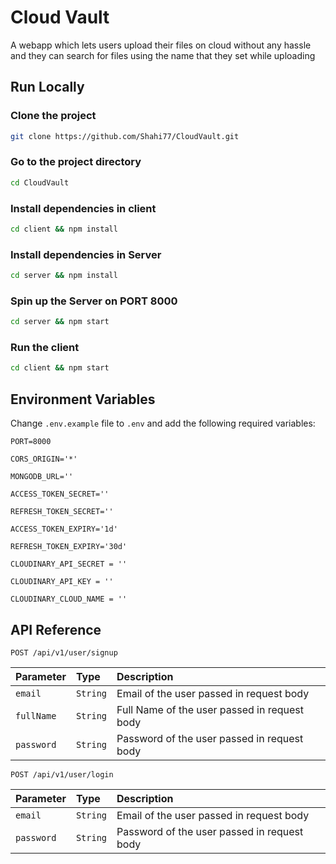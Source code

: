 # Cloud Vault

A webapp which lets users upload their files on cloud without any hassle and they can search for files using the name that they set while uploading

## Run Locally

### Clone the project

```bash
git clone https://github.com/Shahi77/CloudVault.git
```

### Go to the project directory

```bash
cd CloudVault
```

### Install dependencies in client

```bash
cd client && npm install
```

### Install dependencies in Server

```bash
cd server && npm install
```

### Spin up the Server on PORT 8000

```bash
cd server && npm start
```

### Run the client

```bash
cd client && npm start
```

## Environment Variables

Change `.env.example` file to `.env` and add the following required variables:

`PORT=8000`

`CORS_ORIGIN='*'`

`MONGODB_URL=''`

`ACCESS_TOKEN_SECRET=''`

`REFRESH_TOKEN_SECRET=''`

`ACCESS_TOKEN_EXPIRY='1d'`

`REFRESH_TOKEN_EXPIRY='30d'`

`CLOUDINARY_API_SECRET = ''`

`CLOUDINARY_API_KEY = ''`

`CLOUDINARY_CLOUD_NAME = ''`

## API Reference

```http
POST /api/v1/user/signup
```

| Parameter  | Type     | Description                                  |
| :--------- | :------- | :------------------------------------------- |
| `email`    | `String` | Email of the user passed in request body     |
| `fullName` | `String` | Full Name of the user passed in request body |
| `password` | `String` | Password of the user passed in request body  |

```http
POST /api/v1/user/login
```

| Parameter  | Type     | Description                                 |
| :--------- | :------- | :------------------------------------------ |
| `email`    | `String` | Email of the user passed in request body    |
| `password` | `String` | Password of the user passed in request body |
